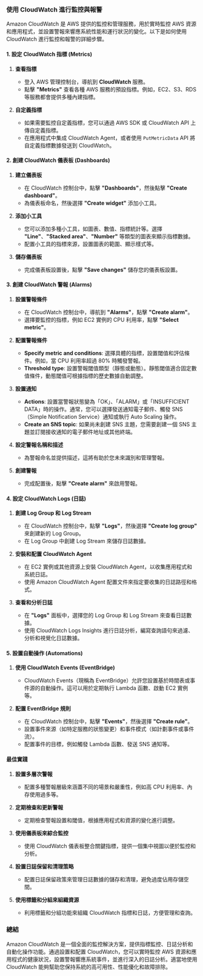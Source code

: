 ### 使用 CloudWatch 進行監控與報警

Amazon CloudWatch 是 AWS 提供的監控和管理服務，用於實時監控 AWS 資源和應用程式，並設置警報來響應系統性能和運行狀況的變化。以下是如何使用 CloudWatch 進行監控和報警的詳細步驟。

#### **1. 設定 CloudWatch 指標 (Metrics)**

1. **查看指標**
   - 登入 AWS 管理控制台，導航到 **CloudWatch** 服務。
   - 點擊 **"Metrics"** 查看各種 AWS 服務的預設指標。例如，EC2、S3、RDS 等服務都會提供多種內建指標。

2. **自定義指標**
   - 如果需要監控自定義指標，您可以通過 AWS SDK 或 CloudWatch API 上傳自定義指標。
   - 在應用程式中集成 CloudWatch Agent，或者使用 `PutMetricData` API 將自定義指標數據發送到 CloudWatch。

#### **2. 創建 CloudWatch 儀表板 (Dashboards)**

1. **建立儀表板**
   - 在 CloudWatch 控制台中，點擊 **"Dashboards"**，然後點擊 **"Create dashboard"**。
   - 為儀表板命名，然後選擇 **"Create widget"** 添加小工具。

2. **添加小工具**
   - 您可以添加多種小工具，如圖表、數值、指標統計等。選擇 **"Line"**、**"Stacked area"**、**"Number"** 等類型的圖表來顯示指標數據。
   - 配置小工具的指標來源，設置圖表的範圍、顯示樣式等。

3. **儲存儀表板**
   - 完成儀表板設置後，點擊 **"Save changes"** 儲存您的儀表板設置。

#### **3. 創建 CloudWatch 警報 (Alarms)**

1. **設置警報條件**
   - 在 CloudWatch 控制台中，導航到 **"Alarms"**，點擊 **"Create alarm"**。
   - 選擇要監控的指標，例如 EC2 實例的 CPU 利用率，點擊 **"Select metric"**。

2. **配置警報條件**
   - **Specify metric and conditions**: 選擇具體的指標，設置閾值和評估條件。例如，當 CPU 利用率超過 80% 時觸發警報。
   - **Threshold type**: 設置警報閾值類型（靜態或動態）。靜態閾值適合固定數值條件，動態閾值可根據指標的歷史數據自動調整。

3. **設置通知**
   - **Actions**: 設置當警報狀態變為「OK」、「ALARM」或「INSUFFICIENT DATA」時的操作。通常，您可以選擇發送通知電子郵件、觸發 SNS（Simple Notification Service）通知或執行 Auto Scaling 操作。
   - **Create an SNS topic**: 如果尚未創建 SNS 主題，您需要創建一個 SNS 主題並訂閱接收通知的電子郵件地址或其他終端。

4. **設定警報名稱和描述**
   - 為警報命名並提供描述，這將有助於您未來識別和管理警報。

5. **創建警報**
   - 完成配置後，點擊 **"Create alarm"** 來啟用警報。

#### **4. 設定 CloudWatch Logs (日誌)**

1. **創建 Log Group 和 Log Stream**
   - 在 CloudWatch 控制台中，點擊 **"Logs"**，然後選擇 **"Create log group"** 來創建新的 Log Group。
   - 在 Log Group 中創建 Log Stream 來儲存日誌數據。

2. **安裝和配置 CloudWatch Agent**
   - 在 EC2 實例或其他資源上安裝 CloudWatch Agent，以收集應用程式和系統日誌。
   - 使用 Amazon CloudWatch Agent 配置文件來指定要收集的日誌路徑和格式。

3. **查看和分析日誌**
   - 在 **"Logs"** 面板中，選擇您的 Log Group 和 Log Stream 來查看日誌數據。
   - 使用 CloudWatch Logs Insights 進行日誌分析，編寫查詢語句來過濾、分析和視覺化日誌數據。

#### **5. 設置自動操作 (Automations)**

1. **使用 CloudWatch Events (EventBridge)**
   - CloudWatch Events（現稱為 EventBridge）允許您設置基於時間表或事件源的自動操作。這可以用於定期執行 Lambda 函數、啟動 EC2 實例等。

2. **配置 EventBridge 規則**
   - 在 CloudWatch 控制台中，點擊 **"Events"**，然後選擇 **"Create rule"**。
   - 設置事件來源（如特定服務的狀態變更）和事件模式（如計劃事件或事件流）。
   - 配置事件的目標，例如觸發 Lambda 函數、發送 SNS 通知等。

#### **最佳實踐**

1. **設置多層次警報**
   - 配置多種警報層級來涵蓋不同的場景和嚴重性，例如高 CPU 利用率、內存使用過多等。

2. **定期檢查和更新警報**
   - 定期檢查警報設置和閾值，根據應用程式和資源的變化進行調整。

3. **使用儀表板來綜合監控**
   - 使用 CloudWatch 儀表板整合關鍵指標，提供一個集中視圖以便於監控和分析。

4. **設置日誌保留和清理策略**
   - 配置日誌保留政策來管理日誌數據的儲存和清理，避免過度佔用存儲空間。

5. **使用標籤和分組來組織資源**
   - 利用標籤和分組功能來組織 CloudWatch 指標和日誌，方便管理和查詢。

### 總結

Amazon CloudWatch 是一個全面的監控解決方案，提供指標監控、日誌分析和自動化操作功能。通過設置和配置 CloudWatch，您可以實時監控 AWS 資源和應用程式的健康狀況，設置警報響應系統事件，並進行深入的日誌分析。適當地使用 CloudWatch 能夠幫助您保持系統的高可用性、性能優化和故障排除。